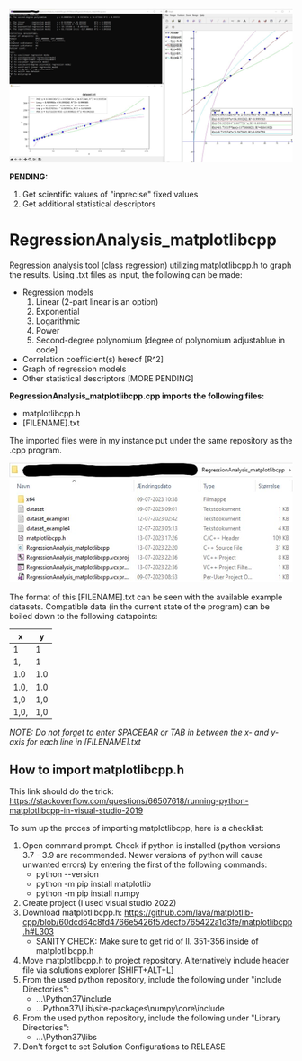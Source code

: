 ![Screenshot](Screenshots/Screenshot_testresult.jpg) 

**PENDING:**
1. Get scientific values of "inprecise" fixed values
2. Get additional statistical descriptors

# RegressionAnalysis_matplotlibcpp
Regression analysis tool (class regression) utilizing matplotlibcpp.h to graph the results.
Using .txt files as input, the following can be made:
  - Regression models
     1. Linear (2-part linear is an option)
     2. Exponential
     3. Logarithmic
     4. Power
     5. Second-degree polynomium [degree of polynomium adjustablue in code]
 - Correlation coefficient(s) hereof [R^2]
 - Graph of regression models
 - Other statistical descriptors [MORE PENDING]

**RegressionAnalysis_matplotlibcpp.cpp imports the following files:**
- matplotlibcpp.h
- [FILENAME].txt

The imported files were in my instance put under the same repository as the .cpp program.

![Screenshot](Screenshots/Screenshot_repository.jpg) 

The format of this [FILENAME].txt can be seen with the available example datasets. Compatible data (in the current state of the program) can be boiled down to the following datapoints:

| **x**  | **y** |
| --- | --- |
| 1  | 1  |
| 1,  | 1  |
| 1.0  | 1.0  |
| 1.0,  | 1.0  |
| 1,0  | 1,0  |
| 1,0,  | 1,0  |

*NOTE: Do not forget to enter SPACEBAR or TAB in between the x- and y-axis for each line in [FILENAME].txt* 

## How to import matplotlibcpp.h
This link should do the trick: https://stackoverflow.com/questions/66507618/running-python-matplotlibcpp-in-visual-studio-2019

To sum up the proces of importing matplotlibcpp, here is a checklist:
1. Open command prompt. Check if python is installed (python versions 3.7 - 3.9 are recommended. Newer versions of python will cause unwanted errors) by entering the first of the following commands:
   - python --version
   - python -m pip install matplotlib
   - python -m pip install numpy
2. Create project (I used visual studio 2022)
3. Download matplotlibcpp.h: https://github.com/lava/matplotlib-cpp/blob/60dcd64c8fd4766e5426f57decfb765422a1d3fe/matplotlibcpp.h#L303
   - SANITY CHECK: Make sure to get rid of  ll. 351-356 inside of matplotlibcpp.h 
4. Move matplotlibcpp.h to project repository. Alternatively include header file via solutions explorer [SHIFT+ALT+L]
5. From the used python repository, include the following under "include Directories":
	- ...\Python37\include
	- ...Python37\Lib\site-packages\numpy\core\include
6. From the used python repository, include the following under "Library Directories":
	- ...\Python37\libs
7. Don't forget to set Solution Configurations to RELEASE
